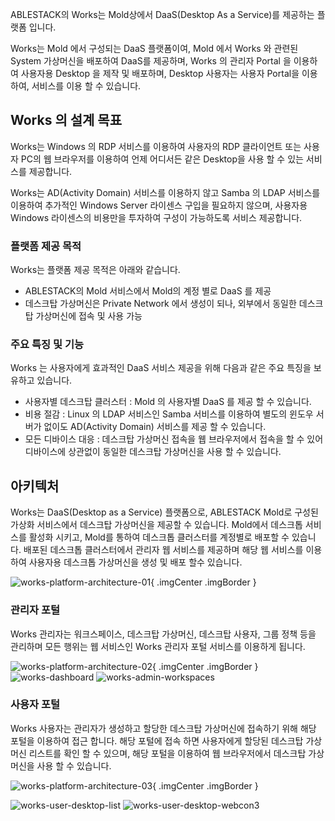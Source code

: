 ABLESTACK의 Works는 Mold상에서 DaaS(Desktop As a Service)를 제공하는 플랫폼 입니다.

Works는 Mold 에서 구성되는 DaaS 플랫폼이여, Mold 에서 Works 와 관련된 System 가상머신을 배포하여 DaaS를  제공하며, Works 의 관리자 Portal 을 이용하여 사용자용 Desktop 을 제작 및 배포하며, Desktop 사용자는 사용자 Portal을 이용하여,
서비스를 이용 할 수 있습니다.

## Works 의 설계 목표

Works는 Windows 의 RDP 서비스를 이용하여 사용자의 RDP 클라이언트 또는 사용자 PC의 웹 브라우저를 이용하여 언제 어디서든 같은 Desktop을 사용 할 수 있는 서비스를 제공합니다.

Works는 AD(Activity Domain) 서비스를 이용하지 않고 Samba 의 LDAP 서비스를 이용하여 추가적인 Windows Server 라이센스 구입을 필요하지 않으며, 사용자용 Windows 라이센스의 비용만을 투자하여 구성이 가능하도록 서비스 제공합니다.

### 플랫폼 제공 목적

Works는 플랫폼 제공 목적은 아래와 같습니다.

* ABLESTACK의 Mold 서비스에서 Mold의 계정 별로 DaaS 를 제공
* 데스크탑 가상머신은 Private Network 에서 생성이 되나, 외부에서 동일한 데스크탑 가상머신에 접속 및 사용 가능


### 주요 특징 및 기능

Works 는 사용자에게 효과적인 DaaS 서비스 제공을 위해 다음과 같은 주요 특징을 보유하고 있습니다.

* 사용자별 데스크탑 클러스터 : Mold 의 사용자별 DaaS 를 제공 할 수 있습니다.
* 비용 절감 : Linux 의 LDAP 서비스인 Samba 서비스를 이용하여 별도의 윈도우 서버가 없이도 AD(Activity Domain) 서비스를 제공 할 수 있습니다.
* 모든 디바이스 대응 : 데스크탑 가상머신 접속을 웹 브라우저에서 접속을 할 수 있어 디바이스에 상관없이 동일한 데스크탑 가상머신을 사용 할 수 있습니다.

## 아키텍처

Works는 DaaS(Desktop as a Service) 플랫폼으로, ABLESTACK Mold로 구성된 가상화 서비스에서 데스크탑 가상머신을 제공할 수 있습니다.
Mold에서 데스크톱 서비스를 활성화 시키고, Mold를 통하여 데스크톱 클러스터를 계정별로 배포할 수 있습니다. 배포된 데스크톱 클러스터에서 관리자 웹 서비스를 제공하며
해당 웹 서비스를 이용하여 사용자용 데스크톱 가상머신을 생성 및 배포 할수 있습니다.

![works-platform-architecture-01](../assets/images/works-platform-architecture-01.png){ .imgCenter .imgBorder }

### 관리자 포털

Works 관리자는 워크스페이스, 데스크탑 가상머신, 데스크탑 사용자, 그룹 정책 등을 관리하며 모든 행위는 웹 서비스인 Works 관리자 포털 서비스를 이용하게 됩니다.

![works-platform-architecture-02](../assets/images/works-platform-architecture-02.png){ .imgCenter .imgBorder }
![works-dashboard](../assets/images/works-admin-dashboard.png)
![works-admin-workspaces](../assets/images/works-admin-workspaces.png)

### 사용자 포털

Works 사용자는 관리자가 생성하고 할당한 데스크탑 가상머신에 접속하기 위해 해당 포털을 이용하여 접근 합니다.
해당 포털에 접속 하면 사용자에게 할당된 데스크탑 가상머신 리스트를 확인 할 수 있으며, 해당 포털을 이용하여 웹 브라우저에서 데스크탑 가상머신을 사용 할 수 있습니다.

![works-platform-architecture-03](../assets/images/works-platform-architecture-03.png){ .imgCenter .imgBorder }

![works-user-desktop-list](../assets/images/works-user-desktop-list.png)
![works-user-desktop-webcon3](../assets/images/works-user-desktop-webcon3.png)
